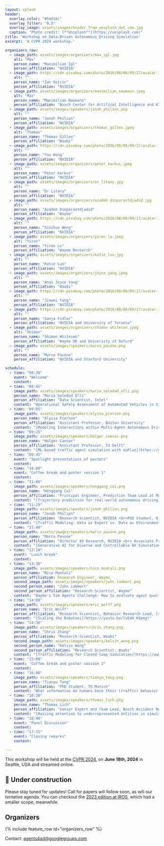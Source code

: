 ```yaml
---
layout: splash
header:
  overlay_color: "#5e616c"
  overlay_filter: "0.5"
  overlay_image: assets/images/header_from_unsplash_dot_com.jpg
  caption: "Photo credit: [**Unsplash**](https://unsplash.com)"
title: 'Workshop on Data-Driven Autonomous Driving Simulation'
excerpt: 'A CVPR 2024 workshop.'

organizers_row:
  - image_path: assets/images/organizers/max_igl.jpg
    alt: "Max"
    person_name: "Maximilian Igl"
    person_affiliation: "NVIDIA"
  - image_path: https://cdn.pixabay.com/photo/2016/08/08/09/17/avatar-1577909_640.png
    alt: ""
    person_name: "Zan Gojcic"
    person_affiliation: "NVIDIA"
  - image_path: assets/images/organizers/maximilian_naumann.jpeg
    alt: "Max"
    person_name: "Maximilian Naumann"
    person_affiliation: "Bosch Center for Artifical Intelligence and KIT"
  - image_path: assets/images/speakers/jonah_philion.png
    alt: ""
    person_name: "Jonah Philion"
    person_affiliation: "NVIDIA"
  - image_path: assets/images/organizers/thomas_gilles.jpeg
    alt: "Thomas"
    person_name: "Thomas Gilles"
    person_affiliation: "Waabi"
  - image_path: https://cdn.pixabay.com/photo/2016/08/08/09/17/avatar-1577909_640.png
    alt: ""
    person_name: "Yue Wang"
    person_affiliation: "NVIDIA"
  - image_path: assets/images/organizers/peter_karkus.jpeg
    alt: ""
    person_name: "Peter Karkus"
    person_affiliation: "NVIDIA"
  - image_path: assets/images/organizers/or_litany.jpg
    alt: ""
    person_name: "Or Litany"
    person_affiliation: "NVIDIA"
  - image_path: assets/images/organizers/azadeh_dinparastdjadid.jpg
    alt: ""
    person_name: "Azadeh Dinparastdjadid"
    person_affiliation: "Waymo"
  - image_path: https://cdn.pixabay.com/photo/2016/08/08/09/17/avatar-1577909_640.png
    alt: ""
    person_name: "Xinshuo Weng"
    person_affiliation: "NVIDIA"
  - image_path: assets/images/organizers/yiren_lu.jpeg
    alt: "Yiren"
    person_name: "Yiren Lu"
    person_affiliation: "Waymo Research"
  - image_path: assets/images/organizers/katie_luo.jpg
    alt: ""
    person_name: "Katie Luo"
    person_affiliation: "NVIDIA"
  - image_path: assets/images/organizers/joyce_yang.jpeg
    alt: ""
    person_name: "Anqi Joyce Yang"
    person_affiliation: "Waabi"
  - image_path: https://cdn.pixabay.com/photo/2016/08/08/09/17/avatar-1577909_640.png
    alt: ""
    person_name: "Jiawei Yang"
    person_affiliation: "NVIDIA"
  - image_path: https://cdn.pixabay.com/photo/2016/08/08/09/17/avatar-1577909_640.png
    alt: ""
    person_name: "Sanja Fidler"
    person_affiliation: "NVIDIA and University of Toronto"
  - image_path: assets/images/organizers/shimon_whiteson.jpeg
    alt: "Shimon"
    person_name: "Shimon Whiteson"
    person_affiliation: "Waymo UK and University of Oxford"
  - image_path: assets/images/speakers/marco_pavone.png
    alt: ""
    person_name: "Marco Pavone"
    person_affiliation: "NVIDIA and Stanford University"

schedule:
  - time: "08:30"
    event: "Welcome"
    content: 
  - time: "08:45"
    image_path: assets/images/speakers/maria_soledad_elli.png
    person_name: "Maria Soledad Elli"
    person_affiliation: "Data Scientist, Intel"
    content: "Operational Safety Assessment of Automated Vehicles in Simulation"
  - time: "09:05"
    image_path: assets/images/speakers/alyssa_pierson.png
    person_name: "Alyssa Pierson"
    person_affiliation: "Assistant Professor, Boston University"
    content: "[Modeling Interactions within Multi-Agent Autonomous Driving](https://youtu.be/UrEwanmAWmk)"
  - time: "09:25"
    image_path: assets/images/speakers/holger_caesar.png
    person_name: "Holger Caesar"
    person_affiliation: "Assistant Professor, TU Delft"
    content: "[ML-based traffic agent simulation with nuPlan](https://youtu.be/aie3uj6jHKY)"
  - time: "09:45"
    event: "Spotlight presentations of posters"
    content: 
  - time: "10:00"
    event: "Coffee break and poster session 1"
    content: 
  - time: "11:00"
    image_path: assets/images/speakers/henggang_cui.png
    person_name: "Henggang Cui"
    person_affiliation: "Principal Engineer, Prediction Team Lead at Motional"
    content: "[Trajectory prediction for real-world autonomous driving](https://youtu.be/UZJqyJ3Lpu8)"
  - time: "11:20"
    image_path: assets/images/speakers/jonah_philion.png
    person_name: "Jonah Philion"
    person_affiliation: "Research Scientist, NVIDIA <br>PhD Student, U. of Toronto"
    content: "[Traffic Modeling: Data as Expert vs. Data as Environment](https://youtu.be/NBxs51ePlcw)"
  - time: "11:40"
    image_path: assets/images/speakers/marco_pavone.png
    person_name: "Marco Pavone"
    person_affiliation: "Director AV Research, NVIDIA <br> Associate Professor, Stanford University"
    content: "[Generative AI for Diverse and Controllable AV Simulation](https://www.youtube.com/watch?v=cpvjIKUHCV4)"
  - time: "12:10"
    event: "Lunch break"
    content: 
  - time: "13:30"
    image_path: assets/images/speakers/nico_montali.png
    person_name: "Nico Montali"
    person_affiliation: Research Engineer, Waymo
    second_image_path: assets/images/speakers/john_lambert.png
    second_person_name: "John Lambert"
    second_person_affiliation: "Research Scientist, Waymo"
    content: "Waymo's Sim Agents Challenge: How to evaluate agent quality?"
  - time: "14:00"
    image_path: assets/images/speakers/eric_wolff.png
    person_name: "Eric Wolff"
    person_affiliation: "Research Scientist, Behavior Research Lead, Cruise"
    content: "[Scaling the Robotaxi](https://youtu.be/lvEdH_K9pmg)"
  - time: "14:30"
    image_path: assets/images/speakers/chris_zhang.png
    person_name: "Chris Zhang"
    person_affiliation: "Research Scientist, Waabi"
    second_image_path: assets/images/speakers/kelvin_wong.png
    second_person_name: "Kelvin Wong"
    second_person_affiliation: "Research Scientist, Waabi"
    content: "[Traffic Modeling for Closed-loop Simulation](https://www.youtube.com/watch?v=Sw4_CZxZ06k)"
  - time: "15:00"
    event: "Coffee break and poster session 2"
    content: 
  - time: "16:00"
    image_path: assets/images/speakers/tianyu_tang.png
    person_name: "Tianyu Tang"
    person_affiliation: "PhD Student, TU Munich"
    content: "What information do humans base their (traffic) behavior decision on - insights from ergonomics"
  - time: "16:20"
    image_path: assets/images/speakers/thomas_lich.png
    person_name: "Thomas Lich"
    person_affiliation: "Senior Expert and Team Lead, Bosch Accident Research"
    content: "[Raising attention to underrepresented entities in simulation studies - a perspective from accident research and two-wheeler research](https://www.youtube.com/watch?v=TtkuwlI8DXs)"
  - time: "16:40"
    event: "Panel Discussion"
    content: 
  - time: "17:25"
    event: "Closing remarks"
    content: 

---
```


This workshop will be held at the [CVPR 2024](https://cvpr.thecvf.com/Conferences/2024), on **June 18th, 2024** in Seattle, USA and streamed online.

## 🚧 Under construction

Please stay tuned for updates! Call for papers will follow soon, as will our tentative agenda. You can checkout the [2023 edition at IROS](2023), which had a smaller scope, meanwhile.

## Organizers

{% include feature_row id="organizers_row" %}

Contact: [agents4ad@googlegroups.com](mailto:agents4ad@googlegroups.com)
